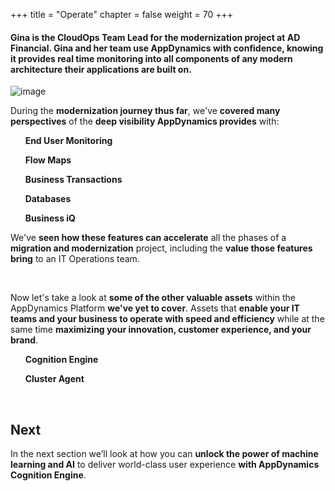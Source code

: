 +++
title = "Operate"
chapter = false
weight = 70
+++


#### Gina is the CloudOps Team Lead for the modernization project at AD Financial.  Gina and her team use AppDynamics with confidence, knowing it provides real time monitoring into all components of any modern architecture their applications are built on. 

![image](/images/operate/ad_team_cloudops.png)

During the **modernization journey thus far**, we've **covered many perspectives** of the **deep visibility AppDynamics provides** with:

&nbsp;&nbsp;&nbsp;&nbsp;<span style="color: #efc100;"><i class='fas fa-check-square'></i></span>&nbsp; **End User Monitoring**

&nbsp;&nbsp;&nbsp;&nbsp;<span style="color: #efc100;"><i class='fas fa-check-square'></i></span>&nbsp; **Flow Maps**

&nbsp;&nbsp;&nbsp;&nbsp;<span style="color: #efc100;"><i class='fas fa-check-square'></i></span>&nbsp; **Business Transactions**

<!--
&nbsp;&nbsp;&nbsp;&nbsp;<span style="color: #efc100;"><i class='fas fa-check-square'></i></span>&nbsp; **Servers and Containers**
-->

&nbsp;&nbsp;&nbsp;&nbsp;<span style="color: #efc100;"><i class='fas fa-check-square'></i></span>&nbsp; **Databases**

&nbsp;&nbsp;&nbsp;&nbsp;<span style="color: #efc100;"><i class='fas fa-check-square'></i></span>&nbsp; **Business iQ**


We've **seen how these features can accelerate** all the phases of a **migration and modernization** project, including the **value those features bring** to an IT Operations team.  

<br>

Now let's take a look at **some of the other valuable assets** within the AppDynamics Platform **we've yet to cover**.  Assets that **enable your IT teams and your business to operate with speed and efficiency** while at the same time **maximizing your innovation, customer experience, and your brand**.


&nbsp;&nbsp;&nbsp;&nbsp;<span style="color: #efc100;"><i class='fas fa-certificate'></i></span>&nbsp; **Cognition Engine**

&nbsp;&nbsp;&nbsp;&nbsp;<span style="color: #efc100;"><i class='fas fa-certificate'></i></span>&nbsp; **Cluster Agent**

<!--
&nbsp;&nbsp;&nbsp;&nbsp;<span style="color: #efc100;"><i class='fas fa-certificate'></i></span>&nbsp; **Cloud Native**
-->

<br>

<!--

{{% notice info %}}
**Optional:**  You can explore the artifacts that were utilized to deploy the application and AppDynamics agents associated with this section by navigating to the following directories listed below that are located on your Cloud9 instance: 
{{% /notice %}}

```
/home/ec2-user/environment/deployment

/home/ec2-user/environment/deployment/post-mod-kube-ca
```
-->

## Next <i class='fas fa-cog fa-spin'></i>

In the next section we’ll look at how you can **unlock the power of machine learning and AI** to deliver world-class user experience **with AppDynamics Cognition Engine**.

